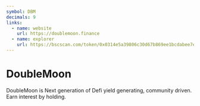 ```yaml
---
symbol: DBM
decimals: 9
links:
  - name: website
    url: https://doublemoon.finance
  - name: explorer
    url: https://bscscan.com/token/0x0314e5a39806c30d67b869ee1bcdabee7e08de74
---
```


# DoubleMoon

DoubleMoon is Next generation of Defi yield generating, community driven. Earn interest by holding.

